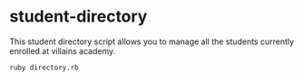 # student-directory

This student directory script allows you to manage all the students currently enrolled at villains academy.

```shell
ruby directory.rb
```
